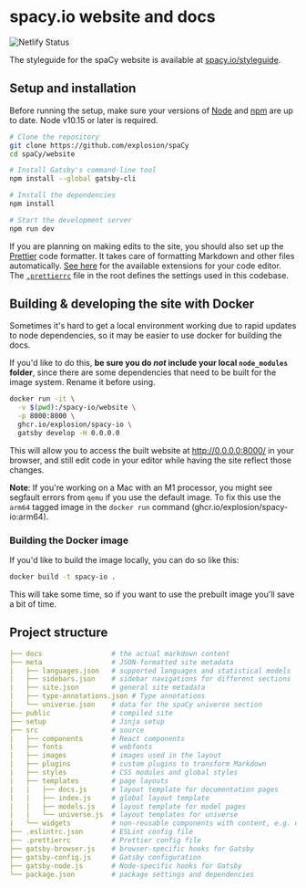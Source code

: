 # spacy.io website and docs

![Netlify Status](https://api.netlify.com/api/v1/badges/d65fe97d-99ab-47f8-a339-1d8987251da0/deploy-status)

The styleguide for the spaCy website is available at
[spacy.io/styleguide](https://spacy.io/styleguide).

## Setup and installation

Before running the setup, make sure your versions of
[Node](https://nodejs.org/en/) and [npm](https://www.npmjs.com/) are up to date.
Node v10.15 or later is required.

```bash
# Clone the repository
git clone https://github.com/explosion/spaCy
cd spaCy/website

# Install Gatsby's command-line tool
npm install --global gatsby-cli

# Install the dependencies
npm install

# Start the development server
npm run dev
```

If you are planning on making edits to the site, you should also set up the
[Prettier](https://prettier.io/) code formatter. It takes care of formatting
Markdown and other files automatically.
[See here](https://prettier.io/docs/en/editors.html) for the available
extensions for your code editor. The
[`.prettierrc`](https://github.com/explosion/spaCy/tree/master/website/.prettierrc)
file in the root defines the settings used in this codebase.

## Building & developing the site with Docker

Sometimes it's hard to get a local environment working due to rapid updates to
node dependencies, so it may be easier to use docker for building the docs.

If you'd like to do this, **be sure you do _not_ include your local
`node_modules` folder**, since there are some dependencies that need to be built
for the image system. Rename it before using.

```bash
docker run -it \
  -v $(pwd):/spacy-io/website \
  -p 8000:8000 \
  ghcr.io/explosion/spacy-io \
  gatsby develop -H 0.0.0.0
```

This will allow you to access the built website at http://0.0.0.0:8000/ in your
browser, and still edit code in your editor while having the site reflect those
changes.

**Note**: If you're working on a Mac with an M1 processor, you might see
segfault errors from `qemu` if you use the default image. To fix this use the
`arm64` tagged image in the `docker run` command
(ghcr.io/explosion/spacy-io:arm64).

### Building the Docker image

If you'd like to build the image locally, you can do so like this:

```bash
docker build -t spacy-io .
```

This will take some time, so if you want to use the prebuilt image you'll save a
bit of time.

## Project structure

```yaml
├── docs                 # the actual markdown content
├── meta                 # JSON-formatted site metadata
|   ├── languages.json   # supported languages and statistical models
|   ├── sidebars.json    # sidebar navigations for different sections
|   ├── site.json        # general site metadata
|   ├── type-annotations.json # Type annotations
|   └── universe.json    # data for the spaCy universe section
├── public               # compiled site
├── setup                # Jinja setup
├── src                  # source
|   ├── components       # React components
|   ├── fonts            # webfonts
|   ├── images           # images used in the layout
|   ├── plugins          # custom plugins to transform Markdown
|   ├── styles           # CSS modules and global styles
|   ├── templates        # page layouts
|   |   ├── docs.js      # layout template for documentation pages
|   |   ├── index.js     # global layout template
|   |   ├── models.js    # layout template for model pages
|   |   └── universe.js  # layout templates for universe
|   └── widgets          # non-reusable components with content, e.g. changelog
├── .eslintrc.json       # ESLint config file
├── .prettierrc          # Prettier config file
├── gatsby-browser.js    # browser-specific hooks for Gatsby
├── gatsby-config.js     # Gatsby configuration
├── gatsby-node.js       # Node-specific hooks for Gatsby
└── package.json         # package settings and dependencies
```
